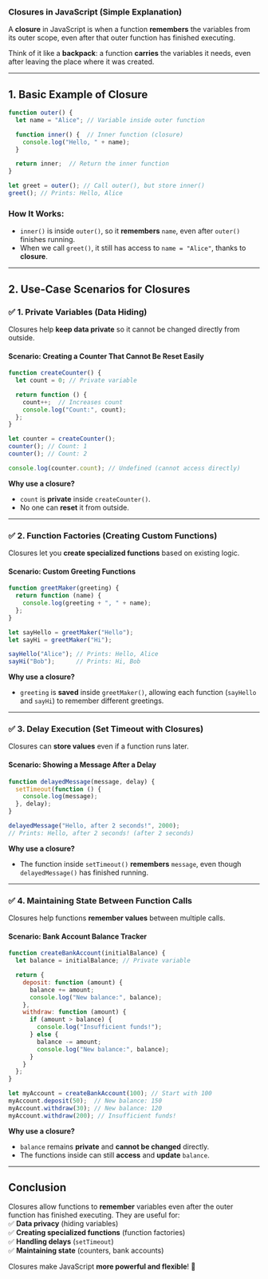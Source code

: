 ### **Closures in JavaScript (Simple Explanation)**  
A **closure** in JavaScript is when a function **remembers** the variables from its outer scope, even after that outer function has finished executing.  

Think of it like a **backpack**: a function **carries** the variables it needs, even after leaving the place where it was created.  

---

## **1. Basic Example of Closure**  
```javascript
function outer() {
  let name = "Alice"; // Variable inside outer function

  function inner() {  // Inner function (closure)
    console.log("Hello, " + name);
  }

  return inner;  // Return the inner function
}

let greet = outer(); // Call outer(), but store inner()
greet(); // Prints: Hello, Alice
```

### **How It Works:**  
- `inner()` is inside `outer()`, so it **remembers** `name`, even after `outer()` finishes running.  
- When we call `greet()`, it still has access to `name = "Alice"`, thanks to **closure**.

---

## **2. Use-Case Scenarios for Closures**  

### **✅ 1. Private Variables (Data Hiding)**  
Closures help **keep data private** so it cannot be changed directly from outside.  

#### **Scenario: Creating a Counter That Cannot Be Reset Easily**  
```javascript
function createCounter() {
  let count = 0; // Private variable

  return function () {
    count++;  // Increases count
    console.log("Count:", count);
  };
}

let counter = createCounter();
counter(); // Count: 1
counter(); // Count: 2

console.log(counter.count); // Undefined (cannot access directly)
```
**Why use a closure?**  
- `count` is **private** inside `createCounter()`.  
- No one can **reset** it from outside.

---

### **✅ 2. Function Factories (Creating Custom Functions)**  
Closures let you **create specialized functions** based on existing logic.  

#### **Scenario: Custom Greeting Functions**  
```javascript
function greetMaker(greeting) {
  return function (name) {
    console.log(greeting + ", " + name);
  };
}

let sayHello = greetMaker("Hello");
let sayHi = greetMaker("Hi");

sayHello("Alice"); // Prints: Hello, Alice
sayHi("Bob");      // Prints: Hi, Bob
```
**Why use a closure?**  
- `greeting` is **saved** inside `greetMaker()`, allowing each function (`sayHello` and `sayHi`) to remember different greetings.

---

### **✅ 3. Delay Execution (Set Timeout with Closures)**  
Closures can **store values** even if a function runs later.  

#### **Scenario: Showing a Message After a Delay**  
```javascript
function delayedMessage(message, delay) {
  setTimeout(function () {
    console.log(message);
  }, delay);
}

delayedMessage("Hello, after 2 seconds!", 2000); 
// Prints: Hello, after 2 seconds! (after 2 seconds)
```
**Why use a closure?**  
- The function inside `setTimeout()` **remembers** `message`, even though `delayedMessage()` has finished running.

---

### **✅ 4. Maintaining State Between Function Calls**  
Closures help functions **remember values** between multiple calls.  

#### **Scenario: Bank Account Balance Tracker**  
```javascript
function createBankAccount(initialBalance) {
  let balance = initialBalance; // Private variable

  return {
    deposit: function (amount) {
      balance += amount;
      console.log("New balance:", balance);
    },
    withdraw: function (amount) {
      if (amount > balance) {
        console.log("Insufficient funds!");
      } else {
        balance -= amount;
        console.log("New balance:", balance);
      }
    }
  };
}

let myAccount = createBankAccount(100); // Start with 100
myAccount.deposit(50);  // New balance: 150
myAccount.withdraw(30); // New balance: 120
myAccount.withdraw(200); // Insufficient funds!
```
**Why use a closure?**  
- `balance` remains **private** and **cannot be changed** directly.  
- The functions inside can still **access** and **update** `balance`.

---

## **Conclusion**
Closures allow functions to **remember** variables even after the outer function has finished executing. They are useful for:  
✅ **Data privacy** (hiding variables)  
✅ **Creating specialized functions** (function factories)  
✅ **Handling delays** (`setTimeout`)  
✅ **Maintaining state** (counters, bank accounts)  

Closures make JavaScript **more powerful and flexible**! 🚀